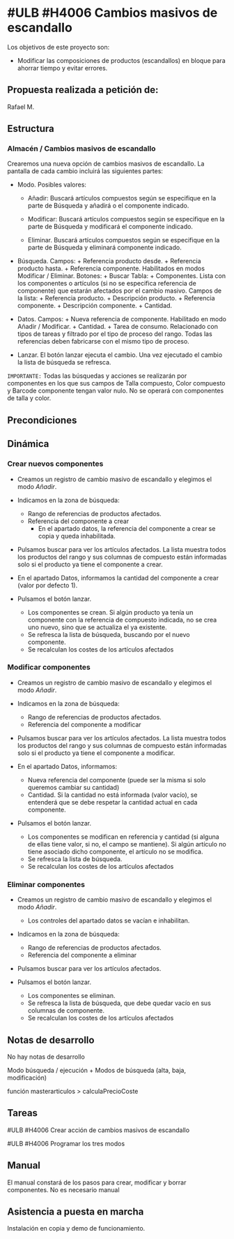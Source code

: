 # #ULB #H4006 Cambios masivos de escandallo

Los objetivos de este proyecto son:
+ Modificar las composiciones de productos (escandallos) en bloque para ahorrar tiempo y evitar errores.

## Propuesta realizada a petición de:
Rafael M.

## Estructura

### Almacén / Cambios masivos de escandallo
Crearemos una nueva opción de cambios masivos de escandallo. La pantalla de cada cambio incluirá las siguientes partes:

+ Modo. Posibles valores:
    + Añadir: Buscará artículos compuestos según se especifique en la parte de Búsqueda y añadirá o el componente indicado.

    + Modificar: Buscará artículos compuestos según se especifique en la parte de Búsqueda y modificará el componente indicado.

    + Eliminar. Buscará artículos compuestos según se especifique en la parte de Búsqueda y eliminará componente indicado.

+ Búsqueda.
    Campos:
        + Referencia producto desde.
        + Referencia producto hasta.
        + Referencia componente. Habilitados en modos Modificar / Eliminar.
    Botones:
        + Buscar
    Tabla:
        + Componentes. Lista con los componentes o artículos (si no se especifica referencia de componente) que estarán afectados por el cambio masivo. Campos de la lista:
            + Referencia producto.
            + Descripción producto.
            + Referencia componente.
            + Descripción componente.
            + Cantidad.

+ Datos.
    Campos:
        + Nueva referencia de componente. Habilitado en modo Añadir / Modificar.
        + Cantidad.
        + Tarea de consumo. Relacionado con tipos de tareas y filtrado por el tipo de proceso del rango. Todas las referencias deben fabricarse con el mismo tipo de proceso.

+ Lanzar. El botón lanzar ejecuta el cambio. Una vez ejecutado el cambio la lista de búsqueda se refresca.

`IMPORTANTE:` Todas las búsquedas y acciones se realizarán por componentes en los que sus campos de Talla compuesto, Color compuesto y Barcode componente tengan valor nulo. No se operará con componentes de talla y color.

## Precondiciones

## Dinámica

### Crear nuevos componentes
+ Creamos un registro de cambio masivo de escandallo y elegimos el modo _Añadir_.

+ Indicamos en la zona de búsqueda:
    + Rango de referencias de productos afectados.
    + Referencia del componente a crear
        + En el apartado datos, la referencia del componente a crear se copia y queda inhabilitada.

+ Pulsamos buscar para ver los artículos afectados. La lista muestra todos los productos del rango y sus columnas de compuesto están informadas solo si el producto ya tiene el componente a crear.

+ En el apartado Datos, informamos la cantidad del componente a crear (valor por defecto 1).

+ Pulsamos el botón lanzar.
    + Los componentes se crean. Si algún producto ya tenía un componente con la referencia de compuesto indicada, no se crea uno nuevo, sino que se actualiza el ya existente.
    + Se refresca la lista de búsqueda, buscando por el nuevo componente.
    + Se recalculan los costes de los artículos afectados

### Modificar componentes
+ Creamos un registro de cambio masivo de escandallo y elegimos el modo _Añadir_.
+ Indicamos en la zona de búsqueda:
    + Rango de referencias de productos afectados.
    + Referencia del componente a modificar

+ Pulsamos buscar para ver los artículos afectados. La lista muestra todos los productos del rango y sus columnas de compuesto están informadas solo si el producto ya tiene el componente a modificar.

+ En el apartado Datos, informamos:
    + Nueva referencia del componente (puede ser la misma si solo queremos cambiar su cantidad)
    + Cantidad. Si la cantidad no está informada (valor vacío), se entenderá que se debe respetar la cantidad actual en cada componente. 

+ Pulsamos el botón lanzar.
    + Los componentes se modifican en referencia y cantidad (si alguna de ellas tiene valor, si no, el campo se mantiene). Si algún artículo no tiene asociado dicho componente, el artículo no se modifica.
    + Se refresca la lista de búsqueda.
    + Se recalculan los costes de los artículos afectados

### Eliminar componentes
+ Creamos un registro de cambio masivo de escandallo y elegimos el modo _Añadir_.
    + Los controles del apartado datos se vacían e inhabilitan.

+ Indicamos en la zona de búsqueda:
    + Rango de referencias de productos afectados.
    + Referencia del componente a eliminar
+ Pulsamos buscar para ver los artículos afectados.
+ Pulsamos el botón lanzar.
    + Los componentes se eliminan.
    + Se refresca la lista de búsqueda, que debe quedar vacío en sus columnas de componente.
    + Se recalculan los costes de los artículos afectados


## Notas de desarrollo
No hay notas de desarrollo

Modo búsqueda / ejecución + Modos de búsqueda (alta, baja, modificación)

función masterarticulos > calculaPrecioCoste

## Tareas
#ULB #H4006 Crear acción de cambios masivos de escandallo

#ULB #H4006 Programar los tres modos


## Manual
El manual constará de los pasos para crear, modificar y borrar componentes.
No es necesario manual

## Asistencia a puesta en marcha
Instalación en copia y demo de funcionamiento.